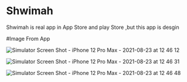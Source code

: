 # Shwimah
Shwimah is real app in App Store and play Store ,but this app is desgin

#Image From App

![Simulator Screen Shot - iPhone 12 Pro Max - 2021-08-23 at 12 46 12](https://user-images.githubusercontent.com/76500072/130442174-6fd3f8ae-d3c9-46f4-b77f-190c9a941b0d.png)

![Simulator Screen Shot - iPhone 12 Pro Max - 2021-08-23 at 12 46 31](https://user-images.githubusercontent.com/76500072/130441693-d8a9f587-d46e-42aa-8b39-4e1ab1e281ce.png)

![Simulator Screen Shot - iPhone 12 Pro Max - 2021-08-23 at 12 46 48](https://user-images.githubusercontent.com/76500072/130441688-d8767cc0-bfa1-4686-9483-50e40eae5e15.png)


